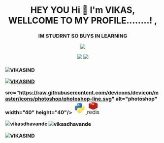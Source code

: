 <h1 align="center">  HEY YOU Hi 👋 I'm VIKAS, WELLCOME TO MY PROFILE........!  , </h1>
<h3 align="center">IM STUDRNT SO BUYS IN LEARNING </h3>
<p align="center">
  <a href="https://t.me/vicky_bio"><img src="https://user-images.githubusercontent.com/77770753/117139498-f081c400-adc9-11eb-9aaf-f895a54ecc67.gif"></a>
    </p>
<p align="center">
    <img
        width="49%"
        src="https://github-readme-stats.vercel.app/api?username=VIKASIND&count_private=true&include_all_commits=true&show_icons=true&theme=tokyonight&custom_title=GitHub+Stats"
    />
    <img
        width="49%"
        src="https://github-readme-streak-stats.herokuapp.com?user=VIKASIND&theme=tokyonight"
    />
</p>

<h3>
    


<p align="left"> <img src="https://komarev.com/ghpvc/?username=VIKASIND&label=Profile%20views&color=0e75b6&style=flat" alt="VIKASIND" /> </p>

<p align="left"> <a href="https://github.com/ryo-ma/github-profile-trophy"><img src="https://github-profile-trophy.vercel.app/?username=VIKASIND" alt="VIKASIND" /></a> </p>


src="https://raw.githubusercontent.com/devicons/devicon/master/icons/photoshop/photoshop-line.svg" alt="photoshop" width="40" height="40"/> </a> <a href="https://www.python.org" target="_blank"> <img src="https://raw.githubusercontent.com/devicons/devicon/master/icons/python/python-original.svg" alt="python" width="40" height="40"/> </a> <a href="https://redis.io" target="_blank"> <img src="https://raw.githubusercontent.com/devicons/devicon/master/icons/redis/redis-original-wordmark.svg" alt="redis" width="40" height="40"/> </a> </p>

<p><img align="left" src="https://github-readme-stats.vercel.app/api/top-langs?username=VIKASIND&show_icons=true&locale=en&layout=compact" alt="vikasdhavande" /></p>

<p>&nbsp;<img align="center" src="https://github-readme-stats.vercel.app/api?username=VIKASIND&show_icons=true&locale=en" alt="vikasdhavande" /></p>

<p><img align="center" src="https://github-readme-streak-stats.herokuapp.com/?user=VIKASIND&" alt="VIKASIND" /></p>
